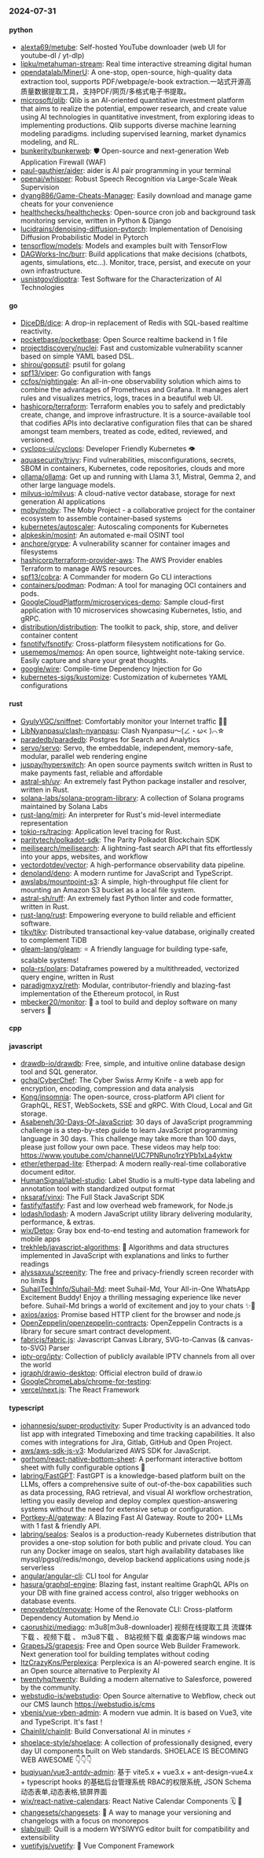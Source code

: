 ### 2024-07-31

#### python
* [alexta69/metube](https://github.com/alexta69/metube): Self-hosted YouTube downloader (web UI for youtube-dl / yt-dlp)
* [lipku/metahuman-stream](https://github.com/lipku/metahuman-stream): Real time interactive streaming digital human
* [opendatalab/MinerU](https://github.com/opendatalab/MinerU): A one-stop, open-source, high-quality data extraction tool, supports PDF/webpage/e-book extraction.一站式开源高质量数据提取工具，支持PDF/网页/多格式电子书提取。
* [microsoft/qlib](https://github.com/microsoft/qlib): Qlib is an AI-oriented quantitative investment platform that aims to realize the potential, empower research, and create value using AI technologies in quantitative investment, from exploring ideas to implementing productions. Qlib supports diverse machine learning modeling paradigms. including supervised learning, market dynamics modeling, and RL.
* [bunkerity/bunkerweb](https://github.com/bunkerity/bunkerweb): 🛡️ Open-source and next-generation Web Application Firewall (WAF)
* [paul-gauthier/aider](https://github.com/paul-gauthier/aider): aider is AI pair programming in your terminal
* [openai/whisper](https://github.com/openai/whisper): Robust Speech Recognition via Large-Scale Weak Supervision
* [dyang886/Game-Cheats-Manager](https://github.com/dyang886/Game-Cheats-Manager): Easily download and manage game cheats for your convenience
* [healthchecks/healthchecks](https://github.com/healthchecks/healthchecks): Open-source cron job and background task monitoring service, written in Python & Django
* [lucidrains/denoising-diffusion-pytorch](https://github.com/lucidrains/denoising-diffusion-pytorch): Implementation of Denoising Diffusion Probabilistic Model in Pytorch
* [tensorflow/models](https://github.com/tensorflow/models): Models and examples built with TensorFlow
* [DAGWorks-Inc/burr](https://github.com/DAGWorks-Inc/burr): Build applications that make decisions (chatbots, agents, simulations, etc...). Monitor, trace, persist, and execute on your own infrastructure.
* [usnistgov/dioptra](https://github.com/usnistgov/dioptra): Test Software for the Characterization of AI Technologies

#### go
* [DiceDB/dice](https://github.com/DiceDB/dice): A drop-in replacement of Redis with SQL-based realtime reactivity.
* [pocketbase/pocketbase](https://github.com/pocketbase/pocketbase): Open Source realtime backend in 1 file
* [projectdiscovery/nuclei](https://github.com/projectdiscovery/nuclei): Fast and customizable vulnerability scanner based on simple YAML based DSL.
* [shirou/gopsutil](https://github.com/shirou/gopsutil): psutil for golang
* [spf13/viper](https://github.com/spf13/viper): Go configuration with fangs
* [ccfos/nightingale](https://github.com/ccfos/nightingale): An all-in-one observability solution which aims to combine the advantages of Prometheus and Grafana. It manages alert rules and visualizes metrics, logs, traces in a beautiful web UI.
* [hashicorp/terraform](https://github.com/hashicorp/terraform): Terraform enables you to safely and predictably create, change, and improve infrastructure. It is a source-available tool that codifies APIs into declarative configuration files that can be shared amongst team members, treated as code, edited, reviewed, and versioned.
* [cyclops-ui/cyclops](https://github.com/cyclops-ui/cyclops): Developer Friendly Kubernetes 👁️
* [aquasecurity/trivy](https://github.com/aquasecurity/trivy): Find vulnerabilities, misconfigurations, secrets, SBOM in containers, Kubernetes, code repositories, clouds and more
* [ollama/ollama](https://github.com/ollama/ollama): Get up and running with Llama 3.1, Mistral, Gemma 2, and other large language models.
* [milvus-io/milvus](https://github.com/milvus-io/milvus): A cloud-native vector database, storage for next generation AI applications
* [moby/moby](https://github.com/moby/moby): The Moby Project - a collaborative project for the container ecosystem to assemble container-based systems
* [kubernetes/autoscaler](https://github.com/kubernetes/autoscaler): Autoscaling components for Kubernetes
* [alpkeskin/mosint](https://github.com/alpkeskin/mosint): An automated e-mail OSINT tool
* [anchore/grype](https://github.com/anchore/grype): A vulnerability scanner for container images and filesystems
* [hashicorp/terraform-provider-aws](https://github.com/hashicorp/terraform-provider-aws): The AWS Provider enables Terraform to manage AWS resources.
* [spf13/cobra](https://github.com/spf13/cobra): A Commander for modern Go CLI interactions
* [containers/podman](https://github.com/containers/podman): Podman: A tool for managing OCI containers and pods.
* [GoogleCloudPlatform/microservices-demo](https://github.com/GoogleCloudPlatform/microservices-demo): Sample cloud-first application with 10 microservices showcasing Kubernetes, Istio, and gRPC.
* [distribution/distribution](https://github.com/distribution/distribution): The toolkit to pack, ship, store, and deliver container content
* [fsnotify/fsnotify](https://github.com/fsnotify/fsnotify): Cross-platform filesystem notifications for Go.
* [usememos/memos](https://github.com/usememos/memos): An open source, lightweight note-taking service. Easily capture and share your great thoughts.
* [google/wire](https://github.com/google/wire): Compile-time Dependency Injection for Go
* [kubernetes-sigs/kustomize](https://github.com/kubernetes-sigs/kustomize): Customization of kubernetes YAML configurations

#### rust
* [GyulyVGC/sniffnet](https://github.com/GyulyVGC/sniffnet): Comfortably monitor your Internet traffic 🕵️‍♂️
* [LibNyanpasu/clash-nyanpasu](https://github.com/LibNyanpasu/clash-nyanpasu): Clash Nyanpasu～(∠・ω< )⌒☆​
* [paradedb/paradedb](https://github.com/paradedb/paradedb): Postgres for Search and Analytics
* [servo/servo](https://github.com/servo/servo): Servo, the embeddable, independent, memory-safe, modular, parallel web rendering engine
* [juspay/hyperswitch](https://github.com/juspay/hyperswitch): An open source payments switch written in Rust to make payments fast, reliable and affordable
* [astral-sh/uv](https://github.com/astral-sh/uv): An extremely fast Python package installer and resolver, written in Rust.
* [solana-labs/solana-program-library](https://github.com/solana-labs/solana-program-library): A collection of Solana programs maintained by Solana Labs
* [rust-lang/miri](https://github.com/rust-lang/miri): An interpreter for Rust's mid-level intermediate representation
* [tokio-rs/tracing](https://github.com/tokio-rs/tracing): Application level tracing for Rust.
* [paritytech/polkadot-sdk](https://github.com/paritytech/polkadot-sdk): The Parity Polkadot Blockchain SDK
* [meilisearch/meilisearch](https://github.com/meilisearch/meilisearch): A lightning-fast search API that fits effortlessly into your apps, websites, and workflow
* [vectordotdev/vector](https://github.com/vectordotdev/vector): A high-performance observability data pipeline.
* [denoland/deno](https://github.com/denoland/deno): A modern runtime for JavaScript and TypeScript.
* [awslabs/mountpoint-s3](https://github.com/awslabs/mountpoint-s3): A simple, high-throughput file client for mounting an Amazon S3 bucket as a local file system.
* [astral-sh/ruff](https://github.com/astral-sh/ruff): An extremely fast Python linter and code formatter, written in Rust.
* [rust-lang/rust](https://github.com/rust-lang/rust): Empowering everyone to build reliable and efficient software.
* [tikv/tikv](https://github.com/tikv/tikv): Distributed transactional key-value database, originally created to complement TiDB
* [gleam-lang/gleam](https://github.com/gleam-lang/gleam): ⭐️ A friendly language for building type-safe, scalable systems!
* [pola-rs/polars](https://github.com/pola-rs/polars): Dataframes powered by a multithreaded, vectorized query engine, written in Rust
* [paradigmxyz/reth](https://github.com/paradigmxyz/reth): Modular, contributor-friendly and blazing-fast implementation of the Ethereum protocol, in Rust
* [mbecker20/monitor](https://github.com/mbecker20/monitor): 🦎 a tool to build and deploy software on many servers 🦎

#### cpp

#### javascript
* [drawdb-io/drawdb](https://github.com/drawdb-io/drawdb): Free, simple, and intuitive online database design tool and SQL generator.
* [gchq/CyberChef](https://github.com/gchq/CyberChef): The Cyber Swiss Army Knife - a web app for encryption, encoding, compression and data analysis
* [Kong/insomnia](https://github.com/Kong/insomnia): The open-source, cross-platform API client for GraphQL, REST, WebSockets, SSE and gRPC. With Cloud, Local and Git storage.
* [Asabeneh/30-Days-Of-JavaScript](https://github.com/Asabeneh/30-Days-Of-JavaScript): 30 days of JavaScript programming challenge is a step-by-step guide to learn JavaScript programming language in 30 days. This challenge may take more than 100 days, please just follow your own pace. These videos may help too: https://www.youtube.com/channel/UC7PNRuno1rzYPb1xLa4yktw
* [ether/etherpad-lite](https://github.com/ether/etherpad-lite): Etherpad: A modern really-real-time collaborative document editor.
* [HumanSignal/label-studio](https://github.com/HumanSignal/label-studio): Label Studio is a multi-type data labeling and annotation tool with standardized output format
* [nksaraf/vinxi](https://github.com/nksaraf/vinxi): The Full Stack JavaScript SDK
* [fastify/fastify](https://github.com/fastify/fastify): Fast and low overhead web framework, for Node.js
* [lodash/lodash](https://github.com/lodash/lodash): A modern JavaScript utility library delivering modularity, performance, & extras.
* [wix/Detox](https://github.com/wix/Detox): Gray box end-to-end testing and automation framework for mobile apps
* [trekhleb/javascript-algorithms](https://github.com/trekhleb/javascript-algorithms): 📝 Algorithms and data structures implemented in JavaScript with explanations and links to further readings
* [alyssaxuu/screenity](https://github.com/alyssaxuu/screenity): The free and privacy-friendly screen recorder with no limits 🎥
* [SuhailTechInfo/Suhail-Md](https://github.com/SuhailTechInfo/Suhail-Md): meet Suhail-Md, Your All-in-One WhatsApp Excitement Buddy! Enjoy a thrilling messaging experience like never before. Suhail-Md brings a world of excitement and joy to your chats ✨🤖
* [axios/axios](https://github.com/axios/axios): Promise based HTTP client for the browser and node.js
* [OpenZeppelin/openzeppelin-contracts](https://github.com/OpenZeppelin/openzeppelin-contracts): OpenZeppelin Contracts is a library for secure smart contract development.
* [fabricjs/fabric.js](https://github.com/fabricjs/fabric.js): Javascript Canvas Library, SVG-to-Canvas (& canvas-to-SVG) Parser
* [iptv-org/iptv](https://github.com/iptv-org/iptv): Collection of publicly available IPTV channels from all over the world
* [jgraph/drawio-desktop](https://github.com/jgraph/drawio-desktop): Official electron build of draw.io
* [GoogleChromeLabs/chrome-for-testing](https://github.com/GoogleChromeLabs/chrome-for-testing): 
* [vercel/next.js](https://github.com/vercel/next.js): The React Framework

#### typescript
* [johannesjo/super-productivity](https://github.com/johannesjo/super-productivity): Super Productivity is an advanced todo list app with integrated Timeboxing and time tracking capabilities. It also comes with integrations for Jira, Gitlab, GitHub and Open Project.
* [aws/aws-sdk-js-v3](https://github.com/aws/aws-sdk-js-v3): Modularized AWS SDK for JavaScript.
* [gorhom/react-native-bottom-sheet](https://github.com/gorhom/react-native-bottom-sheet): A performant interactive bottom sheet with fully configurable options 🚀
* [labring/FastGPT](https://github.com/labring/FastGPT): FastGPT is a knowledge-based platform built on the LLMs, offers a comprehensive suite of out-of-the-box capabilities such as data processing, RAG retrieval, and visual AI workflow orchestration, letting you easily develop and deploy complex question-answering systems without the need for extensive setup or configuration.
* [Portkey-AI/gateway](https://github.com/Portkey-AI/gateway): A Blazing Fast AI Gateway. Route to 200+ LLMs with 1 fast & friendly API.
* [labring/sealos](https://github.com/labring/sealos): Sealos is a production-ready Kubernetes distribution that provides a one-stop solution for both public and private cloud. You can run any Docker image on sealos, start high availability databases like mysql/pgsql/redis/mongo, develop backend applications using node.js serverless
* [angular/angular-cli](https://github.com/angular/angular-cli): CLI tool for Angular
* [hasura/graphql-engine](https://github.com/hasura/graphql-engine): Blazing fast, instant realtime GraphQL APIs on your DB with fine grained access control, also trigger webhooks on database events.
* [renovatebot/renovate](https://github.com/renovatebot/renovate): Home of the Renovate CLI: Cross-platform Dependency Automation by Mend.io
* [caorushizi/mediago](https://github.com/caorushizi/mediago): m3u8[m3u8-downloader] 视频在线提取工具 流媒体下载 、视频下载 、 m3u8下载 、 B站视频下载 桌面客户端 windows mac
* [GrapesJS/grapesjs](https://github.com/GrapesJS/grapesjs): Free and Open source Web Builder Framework. Next generation tool for building templates without coding
* [ItzCrazyKns/Perplexica](https://github.com/ItzCrazyKns/Perplexica): Perplexica is an AI-powered search engine. It is an Open source alternative to Perplexity AI
* [twentyhq/twenty](https://github.com/twentyhq/twenty): Building a modern alternative to Salesforce, powered by the community.
* [webstudio-is/webstudio](https://github.com/webstudio-is/webstudio): Open Source alternative to Webflow, check out our CMS launch https://webstudio.is/cms
* [vbenjs/vue-vben-admin](https://github.com/vbenjs/vue-vben-admin): A modern vue admin. It is based on Vue3, vite and TypeScript. It's fast！
* [Chainlit/chainlit](https://github.com/Chainlit/chainlit): Build Conversational AI in minutes ⚡️
* [shoelace-style/shoelace](https://github.com/shoelace-style/shoelace): A collection of professionally designed, every day UI components built on Web standards. SHOELACE IS BECOMING WEB AWESOME 👇👇👇
* [buqiyuan/vue3-antdv-admin](https://github.com/buqiyuan/vue3-antdv-admin): 基于 vite5.x + vue3.x + ant-design-vue4.x + typescript hooks 的基础后台管理系统 RBAC的权限系统, JSON Schema动态表单,动态表格,锁屏界面
* [wix/react-native-calendars](https://github.com/wix/react-native-calendars): React Native Calendar Components 🗓️ 📆
* [changesets/changesets](https://github.com/changesets/changesets): 🦋 A way to manage your versioning and changelogs with a focus on monorepos
* [slab/quill](https://github.com/slab/quill): Quill is a modern WYSIWYG editor built for compatibility and extensibility
* [vuetifyjs/vuetify](https://github.com/vuetifyjs/vuetify): 🐉 Vue Component Framework
